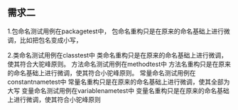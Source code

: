 ## 需求二 
1.包命名测试用例在packagetest中，
    包命名重构只是在原来的命名基础上进行微调，比如把包名变成小写，
 
2.类命名测试用例在classtest中
    类命名重构只是在原来的命名基础上进行微调，使其符合大驼峰原则。
方法命名测试用例在methodtest中
    方法名重构只是在原来的命名基础上进行微调，使其符合小驼峰原则。
常量命名测试用例在constantnametest中
    常量名重构只是在原来的命名基础上进行微调，使其全部为大写
变量命名测试用例在variablenametest中
    变量名重构只是在原来的命名基础上进行微调，使其符合小驼峰原则